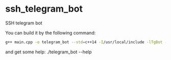 # ssh_telegram_bot
SSH telegram bot


You can build it by the following command:

```bash
g++ main.cpp -o telegram_bot --std=c++14 -I/usr/local/include -lTgBot -lboost_system -lssl -lcrypto -lpthread
```

and get some  help: ./telegram_bot --help
